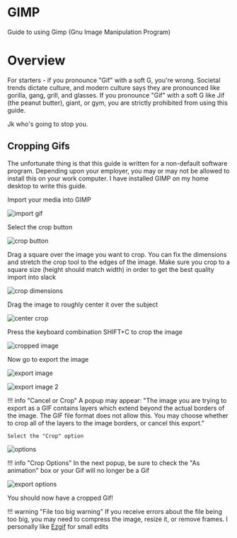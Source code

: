 # GIMP

Guide to using Gimp (Gnu Image Manipulation Program)

# Overview

For starters - if you pronounce "Gif" with a soft G, you're wrong. Societal trends dictate culture, and modern culture says they are pronounced like gorilla, gang, grill, and glasses. If you pronounce "Gif" with a soft G like Jif (the peanut butter), giant, or gym, you are strictly prohibited from using this guide. 

Jk who's going to stop you.

## Cropping Gifs

The unfortunate thing is that this guide is written for a non-default software program. Depending upon your employer, you may or may not be allowed to install this on your work computer. I have installed GIMP on my home desktop to write this guide.

Import your media into GIMP

![import gif](../file/gimp1.png)

Select the crop button

![crop button](../file/gimp2.png)

Drag a square over the image you want to crop. You can fix the dimensions and stretch the crop tool to the edges of the image. Make sure you crop to a square size (height should match width) in order to get the best quality import into slack

![crop dimensions](../file/gimp3.png)

Drag the image to roughly center it over the subject

![center crop](../file/gimp4.png)

Press the keyboard combination SHIFT+C to crop the image

![cropped image](../file/gimp5.png)

Now go to export the image

![export image](../file/gimp6.png)

![export image 2](../file/gimp7.png)

!!! info "Cancel or Crop"
    A popup may appear: "The image you are trying to export as a GIF contains layers which extend beyond the actual borders of the image. The GIF file format does not allow this.  You may choose whether to crop all of the layers to the image borders, or cancel this export."

    Select the "Crop" option

![options](../file/gimp8.png)

!!! info "Crop Options"
    In the next popup, be sure to check the "As animation" box or your Gif will no longer be a Gif

![export options](../file/gimp9.png)

You should now have a cropped Gif! 

!!! warning "File too big warning"
    If you receive errors about the file being too big, you may need to compress the image, resize it, or remove frames. I personally like [Ezgif](https://ezgif.com/resize) for small edits